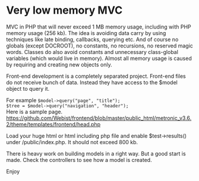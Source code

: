 Very low memory MVC
=========
MVC in PHP that will never exceed 1 MB memory usage, including with PHP memory usage (256 kb).
The idea is avoiding data carry by using techniques like late binding, callbacks, querying etc. 
And of course no globals (except DOCROOT), no constants, no recursions, no reserved magic words.
Classes do also avoid constants and unnecessary class-global variables (which would live in memory).
Almost all memory usage is caused by requiring and creating new objects only.

Front-end development is a completely separated project. Front-end files do not receive bunch of data. 
Instead they have access to the $model object to query it.

For example 
`$model->query("page", "title");`  
`$tree = $model->query("navigation", "header");`  
Here is a sample page.
https://github.com/Webist/frontend/blob/master/public_html/metronic_v3.6.2/theme/templates/frontend/head.php

Load your huge html or html including php file and enable $test->results() under /public/index.php. 
It should not exceed 800 kb. 

There is heavy work on building models in a right way. But a good start is made. 
Check the controllers to see how a model is created.

Enjoy

